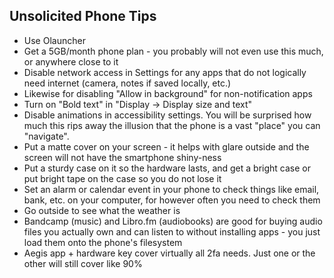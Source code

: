 ## Unsolicited Phone Tips

- Use Olauncher
- Get a 5GB/month phone plan - you probably will not even use this much, or anywhere close to it
- Disable network access in Settings for any apps that do not logically need internet (camera, notes if saved locally, etc.)
- Likewise for disabling "Allow in background" for non-notification apps
- Turn on "Bold text" in "Display -> Display size and text" 
- Disable animations in accessibility settings. You will be surprised how much this rips away the illusion that the phone is a vast "place" you can "navigate". 
- Put a matte cover on your screen - it helps with glare outside and the screen will not have the smartphone shiny-ness
- Put a sturdy case on it so the hardware lasts, and get a bright case or put bright tape on the case so you do not lose it
- Set an alarm or calendar event in your phone to check things like email, bank, etc. on your computer, for however often you need to check them
- Go outside to see what the weather is
- Bandcamp (music) and Libro.fm (audiobooks) are good for buying audio files you actually own and can listen to without installing apps - you just load them onto the phone's filesystem
- Aegis app + hardware key cover virtually all 2fa needs. Just one or the other will still cover like 90%